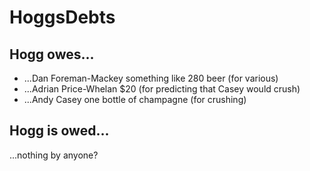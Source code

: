 # HoggsDebts

## Hogg owes...
- ...Dan Foreman-Mackey something like 280 beer (for various)
- ...Adrian Price-Whelan $20 (for predicting that Casey would crush)
- ...Andy Casey one bottle of champagne (for crushing)

## Hogg is owed...
...nothing by anyone?

